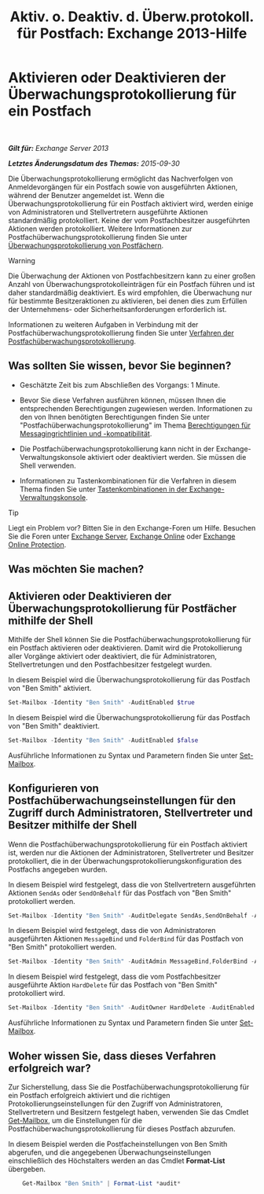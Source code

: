 ﻿---
title: 'Aktiv. o. Deaktiv. d. Überw.protokoll. für Postfach: Exchange 2013-Hilfe'
TOCTitle: Aktivieren oder Deaktivieren der Überwachungsprotokollierung für ein Postfach
ms:assetid: c4bbfd52-6196-49c7-8c31-777fbbee11f2
ms:mtpsurl: https://technet.microsoft.com/de-de/library/Ff461937(v=EXCHG.150)
ms:contentKeyID: 50476659
ms.date: 04/24/2018
mtps_version: v=EXCHG.150
ms.translationtype: HT
---

# Aktivieren oder Deaktivieren der Überwachungsprotokollierung für ein Postfach

 

_**Gilt für:** Exchange Server 2013_

_**Letztes Änderungsdatum des Themas:** 2015-09-30_

Die Überwachungsprotokollierung ermöglicht das Nachverfolgen von Anmeldevorgängen für ein Postfach sowie von ausgeführten Aktionen, während der Benutzer angemeldet ist. Wenn die Überwachungsprotokollierung für ein Postfach aktiviert wird, werden einige von Administratoren und Stellvertretern ausgeführte Aktionen standardmäßig protokolliert. Keine der vom Postfachbesitzer ausgeführten Aktionen werden protokolliert. Weitere Informationen zur Postfachüberwachungsprotokollierung finden Sie unter [Überwachungsprotokollierung von Postfächern](mailbox-audit-logging-exchange-2013-help.md).


> [!WARNING]
> Die Überwachung der Aktionen von Postfachbesitzern kann zu einer großen Anzahl von Überwachungsprotokolleinträgen für ein Postfach führen und ist daher standardmäßig deaktiviert. Es wird empfohlen, die Überwachung nur für bestimmte Besitzeraktionen zu aktivieren, bei denen dies zum Erfüllen der Unternehmens- oder Sicherheitsanforderungen erforderlich ist.



Informationen zu weiteren Aufgaben in Verbindung mit der Postfachüberwachungsprotokollierung finden Sie unter [Verfahren der Postfachüberwachungsprotokollierung](mailbox-audit-logging-procedures-exchange-2013-help.md).

## Was sollten Sie wissen, bevor Sie beginnen?

  - Geschätzte Zeit bis zum Abschließen des Vorgangs: 1 Minute.

  - Bevor Sie diese Verfahren ausführen können, müssen Ihnen die entsprechenden Berechtigungen zugewiesen werden. Informationen zu den von Ihnen benötigten Berechtigungen finden Sie unter "Postfachüberwachungsprotokollierung" im Thema [Berechtigungen für Messagingrichtlinien und -kompatibilität](messaging-policy-and-compliance-permissions-exchange-2013-help.md).

  - Die Postfachüberwachungsprotokollierung kann nicht in der Exchange-Verwaltungskonsole aktiviert oder deaktiviert werden. Sie müssen die Shell verwenden.

  - Informationen zu Tastenkombinationen für die Verfahren in diesem Thema finden Sie unter [Tastenkombinationen in der Exchange-Verwaltungskonsole](keyboard-shortcuts-in-the-exchange-admin-center-exchange-online-protection-help.md).


> [!TIP]
> Liegt ein Problem vor? Bitten Sie in den Exchange-Foren um Hilfe. Besuchen Sie die Foren unter <A href="https://go.microsoft.com/fwlink/p/?linkid=60612">Exchange Server</A>, <A href="https://go.microsoft.com/fwlink/p/?linkid=267542">Exchange Online</A> oder <A href="https://go.microsoft.com/fwlink/p/?linkid=285351">Exchange Online Protection</A>.



## Was möchten Sie machen?

## Aktivieren oder Deaktivieren der Überwachungsprotokollierung für Postfächer mithilfe der Shell

Mithilfe der Shell können Sie die Postfachüberwachungsprotokollierung für ein Postfach aktivieren oder deaktivieren. Damit wird die Protokollierung aller Vorgänge aktiviert oder deaktiviert, die für Administratoren, Stellvertretungen und den Postfachbesitzer festgelegt wurden.

In diesem Beispiel wird die Überwachungsprotokollierung für das Postfach von "Ben Smith" aktiviert.

```powershell
Set-Mailbox -Identity "Ben Smith" -AuditEnabled $true
```

In diesem Beispiel wird die Überwachungsprotokollierung für das Postfach von "Ben Smith" deaktiviert.

```powershell
Set-Mailbox -Identity "Ben Smith" -AuditEnabled $false
```

Ausführliche Informationen zu Syntax und Parametern finden Sie unter [Set-Mailbox](https://technet.microsoft.com/de-de/library/bb123981\(v=exchg.150\)).

## Konfigurieren von Postfachüberwachungseinstellungen für den Zugriff durch Administratoren, Stellvertreter und Besitzer mithilfe der Shell

Wenn die Postfachüberwachungsprotokollierung für ein Postfach aktiviert ist, werden nur die Aktionen der Administratoren, Stellvertreter und Besitzer protokolliert, die in der Überwachungsprotokollierungskonfiguration des Postfachs angegeben wurden.

In diesem Beispiel wird festgelegt, dass die von Stellvertretern ausgeführten Aktionen `SendAs` oder `SendOnBehalf` für das Postfach von "Ben Smith" protokolliert werden.

```powershell
Set-Mailbox -Identity "Ben Smith" -AuditDelegate SendAs,SendOnBehalf -AuditEnabled $true
```

In diesem Beispiel wird festgelegt, dass die von Administratoren ausgeführten Aktionen `MessageBind` und `FolderBind` für das Postfach von "Ben Smith" protokolliert werden.

```powershell
Set-Mailbox -Identity "Ben Smith" -AuditAdmin MessageBind,FolderBind -AuditEnabled $true
```

In diesem Beispiel wird festgelegt, dass die vom Postfachbesitzer ausgeführte Aktion `HardDelete` für das Postfach von "Ben Smith" protokolliert wird.

```powershell
Set-Mailbox -Identity "Ben Smith" -AuditOwner HardDelete -AuditEnabled $true
```

Ausführliche Informationen zu Syntax und Parametern finden Sie unter [Set-Mailbox](https://technet.microsoft.com/de-de/library/bb123981\(v=exchg.150\)).

## Woher wissen Sie, dass dieses Verfahren erfolgreich war?

Zur Sicherstellung, dass Sie die Postfachüberwachungsprotokollierung für ein Postfach erfolgreich aktiviert und die richtigen Protokollierungseinstellungen für den Zugriff von Administratoren, Stellvertretern und Besitzern festgelegt haben, verwenden Sie das Cmdlet [Get-Mailbox](https://technet.microsoft.com/de-de/library/bb123685\(v=exchg.150\)), um die Einstellungen für die Postfachüberwachungsprotokollierung für dieses Postfach abzurufen.

In diesem Beispiel werden die Postfacheinstellungen von Ben Smith abgerufen, und die angegebenen Überwachungseinstellungen einschließlich des Höchstalters werden an das Cmdlet **Format-List** übergeben.

```powershell
    Get-Mailbox "Ben Smith" | Format-List *audit*
```
